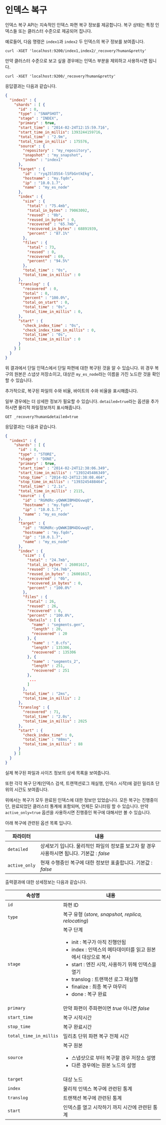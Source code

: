 # 인덱스 복구
인덱스 복구 API는 지속적인 인덱스 파편 복구 정보를 제공합니다. 복구 상태는 특정 인덱스들 또는 클러스터 수준으로 제공되어 집니다.

예로들어, 다음 명령은 ```index1```과 ```index2``` 두 인덱스의 복구 정보를 보여줍니다.
```
curl -XGET 'localhost:9200/index1,index2/_recovery?human&pretty'
```
만약 클러스터 수준으로 보고 싶을 경우에는 인덱스 부분을 제외하고 사용하시면 됩니다.
```
curl -XGET 'localhost:9200/_recovery?human&pretty'
```
응답결과는 다음과 같습니다.
```json
{
  "index1" : {
    "shards" : [ {
      "id" : 0,
      "type" : "SNAPSHOT",
      "stage" : "INDEX",
      "primary" : true,
      "start_time" : "2014-02-24T12:15:59.716",
      "start_time_in_millis": 1393244159716,
      "total_time" : "2.9m",
      "total_time_in_millis" : 175576,
      "source" : {
        "repository" : "my_repository",
        "snapshot" : "my_snapshot",
        "index" : "index1"
      },
      "target" : {
        "id" : "ryqJ5lO5S4-lSFbGntkEkg",
        "hostname" : "my.fqdn",
        "ip" : "10.0.1.7",
        "name" : "my_es_node"
      },
      "index" : {
        "size" : {
          "total" : "75.4mb",
          "total_in_bytes" : 79063092,
          "reused" : "0b",
          "reused_in_bytes" : 0,
          "recovered" : "65.7mb",
          "recovered_in_bytes" : 68891939,
          "percent" : "87.1%"
        },
        "files" : {
          "total" : 73,
          "reused" : 0,
          "recovered" : 69,
          "percent" : "94.5%"
        },
        "total_time" : "0s",
        "total_time_in_millis" : 0
      },
      "translog" : {
        "recovered" : 0,
        "total" : 0,
        "percent" : "100.0%",
        "total_on_start" : 0,
        "total_time" : "0s",
        "total_time_in_millis" : 0,
      },
      "start" : {
        "check_index_time" : "0s",
        "check_index_time_in_millis" : 0,
        "total_time" : "0s",
        "total_time_in_millis" : 0
      }
    } ]
  }
}
```
위 결과에서 단일 인덱스에서 단일 파편에 대한 복구된 것을 알 수 있습니다. 위 경우 복구의 원본은 스냅샷 저장소이고, 대상은 ```my_es_node```라는 이름을 가진 노드란 것을 확인할 수 있습니다.

추가적으로, 복구된 파일의 수와 비율, 바이트의 수와 비율을 표시해줍니다.

일부 경우에는 더 상세한 정보가 필요할 수 있습니다. ```detailed=true```라는 옵션을 추가하시면 물리적 파일정보까지 표시해줍니다.
```
GET _recovery?human&detailed=true
```
응답결과는 다음과 같습니다.
```json
{
  "index1" : {
    "shards" : [ {
      "id" : 0,
      "type" : "STORE",
      "stage" : "DONE",
      "primary" : true,
      "start_time" : "2014-02-24T12:38:06.349",
      "start_time_in_millis" : "1393245486349",
      "stop_time" : "2014-02-24T12:38:08.464",
      "stop_time_in_millis" : "1393245488464",
      "total_time" : "2.1s",
      "total_time_in_millis" : 2115,
      "source" : {
        "id" : "RGMdRc-yQWWKIBM4DGvwqQ",
        "hostname" : "my.fqdn",
        "ip" : "10.0.1.7",
        "name" : "my_es_node"
      },
      "target" : {
        "id" : "RGMdRc-yQWWKIBM4DGvwqQ",
        "hostname" : "my.fqdn",
        "ip" : "10.0.1.7",
        "name" : "my_es_node"
      },
      "index" : {
        "size" : {
          "total" : "24.7mb",
          "total_in_bytes" : 26001617,
          "reused" : "24.7mb",
          "reused_in_bytes" : 26001617,
          "recovered" : "0b",
          "recovered_in_bytes" : 0,
          "percent" : "100.0%"
        },
        "files" : {
          "total" : 26,
          "reused" : 26,
          "recovered" : 0,
          "percent" : "100.0%",
          "details" : [ {
            "name" : "segments.gen",
            "length" : 20,
            "recovered" : 20
          }, {
            "name" : "_0.cfs",
            "length" : 135306,
            "recovered" : 135306
          }, {
            "name" : "segments_2",
            "length" : 251,
            "recovered" : 251
          },
           ...
          ]
        },
        "total_time" : "2ms",
        "total_time_in_millis" : 2
      },
      "translog" : {
        "recovered" : 71,
        "total_time" : "2.0s",
        "total_time_in_millis" : 2025
      },
      "start" : {
        "check_index_time" : 0,
        "total_time" : "88ms",
        "total_time_in_millis" : 88
      }
    } ]
  }
}
```
실제 복구된 파일과 사이즈 정보의 상세 목록을 보여줍니다.

또한 각각 복구 단계(인덱스 검색, 트랜잭션로그 재실행, 인덱스 시작)에 걸린 밀리초 단위의 시간도 보여줍니다.

위에서는 복구가 모두 완료된 인덱스에 대한 정보만 있었습니다. 모든 복구는 진행중이던, 완료되었던 클러스터 통계에 포함되며, 언제든 모니터링 할 수 있습니다. 만약 ```active_only=true``` 옵션을 사용하시면 진행중인 복구에 대해서만 볼 수 있습니다.

아래 복구에 관련된 옵션 목록 입니다.

| 파라미터 |  내용 |
| -- | -- |
| ```detailed``` | 상세보기 입니다. 물리적인 파일의 정보를 보고자 할 경우 사용하시면 됩니다. 기본값 : *false* |
| ```active_only``` | 현재 수행중인 복구에 대한 정보만 표출합니다. 기본값 : *false* |

출력결과에 대한 상세정보는 다음과 같습니다.

| 속성명 | 내용 |
| -- | -- |
| ```id``` | 파편 ID |
| ```type``` | 복구 유형 (*store, snapshot, replica, relocating*) |
| ```stage``` | 복구 단계<br><ul><li>init : 복구가 아직 진행안됨</li><li>index : 인덱스의 메타데이터를 읽고 원본에서 대상으로 복사</li><li>start : 엔진 시작, 사용하기 위해 인덱스을 열기</li><li>translog : 트랜잭션 로그 재실행</li><li>finalize : 최종 복구 마무리</li><li>done : 복구 완료</li></ul> |
| ```primary``` | 만약 파편이 주파편이면 *true* 아니면 *false* |
| ```start_time``` | 복구 시작시간 |
| ```stop_time``` | 복구 완료시간 |
| ```total_time_in_millis``` | 밀리초 단위 파편 복구 전체 시간 |
| ```source``` | 복구 원본 <br><ul><li>스냅샷으로 부터 복구할 경우 저장소 설명</li><li>다른 경우에는 원본 노드의 설명</li></ul> |
| ```target``` | 대상 노드 |
| ```index``` | 물리적 인덱스 복구에 관련된 통계 |
| ```translog``` | 트랜잭션 복구에 관련된 통계 |
| ```start``` | 인덱스를 열고 시작하기 까지 시간에 관련된 통계 |
